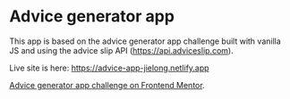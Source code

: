 # Advice generator app

This app is based on the advice generator app challenge built with vanilla JS and using the advice slip API (https://api.adviceslip.com). 

Live site is here: https://advice-app-jielong.netlify.app

 [Advice generator app challenge on Frontend Mentor](https://www.frontendmentor.io/challenges/advice-generator-app-QdUG-13db). 
